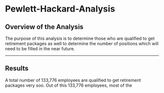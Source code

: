 # Pewlett-Hackard-Analysis
##  Overview of the Analysis
The purpose of this analysis is to determine those who are qualified to get retirement packages as well to determine the number of positions which will need to be filled in the near future.

---
##  Results
A total number of 133,776 employees are qualified to get retirement packages very soo.
Out of this 133,776 employees, most of the
